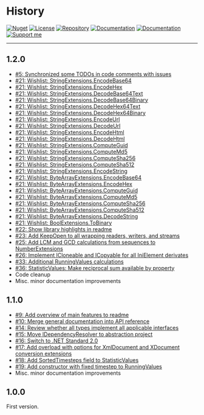 # History

[![Nuget](https://img.shields.io/nuget/v/RI.Utilities)](https://www.nuget.org/packages/RI.Utilities/) [![License](https://img.shields.io/github/license/RotenInformatik/UtilitiesDotNet)](LICENSE) [![Repository](https://img.shields.io/badge/repo-UtilitiesDotNet-lightgrey)](https://github.com/RotenInformatik/UtilitiesDotNet) [![Documentation](https://img.shields.io/badge/docs-Readme-yellowgreen)](README.md) [![Documentation](https://img.shields.io/badge/docs-History-yellowgreen)](HISTORY.md) [![Support me](https://img.shields.io/badge/support%20me-Ko--fi-ff69b4?logo=Ko-fi)](https://ko-fi.com/andreasroten)

---

## 1.2.0

* [#5: Synchronized some TODOs in code comments with issues](https://github.com/RotenInformatik/UtilitiesDotNet/issues/5)
* [#21: Wishlist: StringExtensions.EncodeBase64](https://github.com/RotenInformatik/UtilitiesDotNet/issues/21)
* [#21: Wishlist: StringExtensions.EncodeHex](https://github.com/RotenInformatik/UtilitiesDotNet/issues/21)
* [#21: Wishlist: StringExtensions.DecodeBase64Text](https://github.com/RotenInformatik/UtilitiesDotNet/issues/21)
* [#21: Wishlist: StringExtensions.DecodeBase64Binary](https://github.com/RotenInformatik/UtilitiesDotNet/issues/21)
* [#21: Wishlist: StringExtensions.DecodeHex64Text](https://github.com/RotenInformatik/UtilitiesDotNet/issues/21)
* [#21: Wishlist: StringExtensions.DecodeHex64Binary](https://github.com/RotenInformatik/UtilitiesDotNet/issues/21)
* [#21: Wishlist: StringExtensions.EncodeUrl](https://github.com/RotenInformatik/UtilitiesDotNet/issues/21)
* [#21: Wishlist: StringExtensions.DecodeUrl](https://github.com/RotenInformatik/UtilitiesDotNet/issues/21)
* [#21: Wishlist: StringExtensions.EncodeHtml](https://github.com/RotenInformatik/UtilitiesDotNet/issues/21)
* [#21: Wishlist: StringExtensions.DecodeHtml](https://github.com/RotenInformatik/UtilitiesDotNet/issues/21)
* [#21: Wishlist: StringExtensions.ComputeGuid](https://github.com/RotenInformatik/UtilitiesDotNet/issues/21)
* [#21: Wishlist: StringExtensions.ComputeMd5](https://github.com/RotenInformatik/UtilitiesDotNet/issues/21)
* [#21: Wishlist: StringExtensions.ComputeSha256](https://github.com/RotenInformatik/UtilitiesDotNet/issues/21)
* [#21: Wishlist: StringExtensions.ComputeSha512](https://github.com/RotenInformatik/UtilitiesDotNet/issues/21)
* [#21: Wishlist: StringExtensions.EncodeString](https://github.com/RotenInformatik/UtilitiesDotNet/issues/21)
* [#21: Wishlist: ByteArrayExtensions.EncodeBase64](https://github.com/RotenInformatik/UtilitiesDotNet/issues/21)
* [#21: Wishlist: ByteArrayExtensions.EncodeHex](https://github.com/RotenInformatik/UtilitiesDotNet/issues/21)
* [#21: Wishlist: ByteArrayExtensions.ComputeGuid](https://github.com/RotenInformatik/UtilitiesDotNet/issues/21)
* [#21: Wishlist: ByteArrayExtensions.ComputeMd5](https://github.com/RotenInformatik/UtilitiesDotNet/issues/21)
* [#21: Wishlist: ByteArrayExtensions.ComputeSha256](https://github.com/RotenInformatik/UtilitiesDotNet/issues/21)
* [#21: Wishlist: ByteArrayExtensions.ComputeSha512](https://github.com/RotenInformatik/UtilitiesDotNet/issues/21)
* [#21: Wishlist: ByteArrayExtensions.DecodeString](https://github.com/RotenInformatik/UtilitiesDotNet/issues/21)
* [#21: Wishlist: BoolExtensions.ToBinary](https://github.com/RotenInformatik/UtilitiesDotNet/issues/21)
* [#22: Show library highlights in readme](https://github.com/RotenInformatik/UtilitiesDotNet/issues/22)
* [#23: Add KeepOpen to all wrapping readers, writers, and streams](https://github.com/RotenInformatik/UtilitiesDotNet/issues/23)
* [#25: Add LCM and GCD calculations from sequences to NumberExtensions](https://github.com/RotenInformatik/UtilitiesDotNet/issues/25)
* [#26: Implement ICloneable and ICopyable for all IniElement derivates](https://github.com/RotenInformatik/UtilitiesDotNet/issues/26)
* [#33: Additional RunningValues calculations](https://github.com/RotenInformatik/UtilitiesDotNet/issues/33)
* [#36: StatisticValues: Make reciprocal sum available by property](https://github.com/RotenInformatik/UtilitiesDotNet/issues/36)
* Code cleanup
* Misc. minor documentation improvements

## 1.1.0

* [#9: Add overview of main features to readme](https://github.com/RotenInformatik/UtilitiesDotNet/issues/9)
* [#10: Merge general documentation into API reference](https://github.com/RotenInformatik/UtilitiesDotNet/issues/10)
* [#14: Review whether all types implement all applicable interfaces](https://github.com/RotenInformatik/UtilitiesDotNet/issues/14)
* [#15: Move IDependencyResolver to abstraction project](https://github.com/RotenInformatik/UtilitiesDotNet/issues/15)
* [#16: Switch to .NET Standard 2.0](https://github.com/RotenInformatik/UtilitiesDotNet/issues/16)
* [#17: Add overload with options for XmlDocument and XDocument conversion extensions](https://github.com/RotenInformatik/UtilitiesDotNet/issues/17)
* [#18: Add SortedTimesteps field to StatisticValues](https://github.com/RotenInformatik/UtilitiesDotNet/issues/18)
* [#19: Add constructor with fixed timestep to RunningValues](https://github.com/RotenInformatik/UtilitiesDotNet/issues/19)
* Misc. minor documentation improvements

## 1.0.0

First version.
